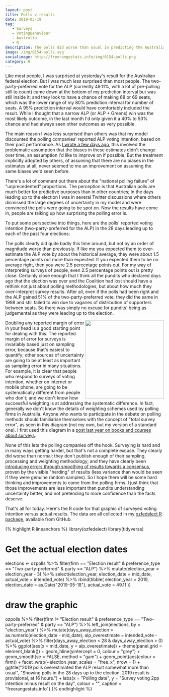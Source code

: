 ```yaml
---
layout: post
title: Polls v results
date: 2019-05-19
tag: 
   - Surveys
   - VotingBehaviour
   - Australia
   - R
description: The polls did worse than usual in predicting the Australian federal election, but the pundits were far worse than the polls.
image: /img/0154-polls.svg
socialimage: http://freerangestats.info/img/0154-polls.png
category: R
---
```


Like most people, I was surprised at yesterday's result for the Australian federal election. But I was much *less* surprised than most people. The two-party-preferred vote for the ALP (currently 49.11%, with a lot of pre-polling still to count) came down at the bottom of my prediction interval but was still inside it; and they look to have a chance of making 68 or 69 seats, which was the lower range of my 80% prediction interval for number of seats. A 95% prediction interval would have comfortably included the result. While I thought that a narrow ALP (or ALP + Greens) win was the most likely outcome, in the last month I'd only given it a 40% to 50% chance and had always seen other outcomes as very possible.

The main reason I was less surprised than others was that my model discounted the polling companies' reported ALP voting intention, based on their past performance. As [I wrote a few days ago](/blog/2019/05/15/polls-misc), this involved the problematic assumption that the biases in these estimates didn't change over time, an assumption I'd like to improve on if possible. But the treatment implicitly adopted by others, of assuming that there are no biases in the estimates at all, never seemed to me an improvement on assuming the same biases we'd seen before.

There's a lot of comment out there about the "national polling failure" of "unprecedented" proportions. The perception is that Australian polls are much better for predictive purposes than in other countries; in the days leading up to the election I was in several Twitter discussions where others dismissed the large degrees of uncertainty in my model and were convinced the polls were going to be spot on. Now the results have come in, people are talking up how surprising the polling error is.

To put some perspective into things, here are the polls' reported voting intention (two-party-preferred for the ALP) in the 28 days leading up to each of the past four elections:

<object type="image/svg+xml" data='/img/0154-polls.svg' width='100%'></object>

The polls clearly did quite badly this time around, but not by an order of magnitude worse than previously. If like me you expected them to over-estimate the ALP vote by about the historical average, they were about 1.5 percentage points out more than expected. If you expected them to be on average right, then you were 2.5 percentage points out. For my way of interpreting surveys of people, even 2.5 percentage  points out is pretty close. Certainly close enough that I think all the pundits who declared days ago that the election was over and the Coalition had lost should have a rethink not just about polling methodologies, but about how much they over-interpret survey results. After all, even if the polls had been right and the ALP gained 51% of the two-party-preferred vote, they did the same in 1998 and still failed to win due to vagaries of distribution of supporters between seats. So there was simply no excuse for pundits' being as judgemental as they were leading up to the election.

<img src='/img/total-survey-error.png' align='right'  width='250px'>

Doubling any reported margin of error in your head is a good starting point for dealing with this. The reported margin of error for surveys is invariably based just on sampling error, because that's easiest to quantify; other sources of uncertainty are going to be at least as important as sampling error in many situations.  For example, it is clear that people who respond to surveys of voting intention, whether on internet or mobile phone, are going to be systematically different from people who don't; and we don't know how successful weighting is at addressing the systematic difference. In fact, generally we don't know the details of weighting schemes used by polling firms in Australia. Anyone who wants to participate in the debate on polling methods should familiarise themselves with the concept of "total survey error", as seen in this diagram (not my own, but my version of a standard one). I first used this diagram in a [post last year on books and courses about surveys](/blog/2018/05/05/survey-books-and-courses).

None of this lets the polling companies off the hook. Surveying is hard and in many ways getting harder, but that's not a complete excuse. They clearly did worse than normal; they don't publish enough of their sampling, processing and weighting methodology; and they have clearly been [introducing errors through smoothing of results towards a consensus](/blog/2019/05/15/polls-misc), proven by the visible "herding" of results (less variance than would be seen if they were genuine random samples). So I hope there will be some hard thinking and improvements to come from the polling firms. I just think that those improvements are less important than pundits understanding uncertainty better, and not pretending to more confidence than the facts deserve.

That's all for today. Here's the R code for that graphic of surveyed voting intention versus actual results. The data are all collected in my [ozfedelect R package](https://github.com/ellisp/ozfedelect), available from GitHub.

{% highlight R lineanchors %}
library(ozfedelect)
library(tidyverse)

# Get the actual election dates
elections <- ozpolls %>%
  filter(firm == "Election result" &
           preference_type == "Two-party-preferred" &
           party == "ALP") %>%
  mutate(election_year = election_year - 3) %>%
  select(election_year, 
         election_date = mid_date, 
         actual_vote = intended_vote) %>%
  rbind(tibble(
    election_year = 2019, 
    election_date = as.Date("2019-05-18"),
    actual_vote = 49.11
  ))

# draw the graphic  
ozpolls %>%
  filter(firm != "Election result"  &
           preference_type == "Two-party-preferred" &
           party == "ALP") %>%
  left_join(elections, by = "election_year") %>%
  mutate(days_away_election = as.numeric(election_date - mid_date),
         alp_overestimate = intended_vote - actual_vote) %>%
  filter(days_away_election < 28 & days_away_election > 0) %>% 
  ggplot(aes(x = mid_date, y = alp_overestimate)) +
  theme(panel.grid = element_blank()) +
  geom_hline(yintercept = 0, colour = "grey") +
  geom_smooth(se = FALSE, method = "gam") +
  geom_point(aes(colour = firm)) +
  facet_wrap(~election_year, scales = "free_x", nrow = 1) +
  ggtitle("2019 polls overestimated the ALP result somewhat more than usual",
          "Showing polls in the 28 days up to the election. 2019 result is provisional, at 16 hours.") +
  labs(x = "Polling date",
       y = "Survey voting 2pp intention minus result on the day",
       colour = "",
       caption = "freerangestats.info")
{% endhighlight %}

